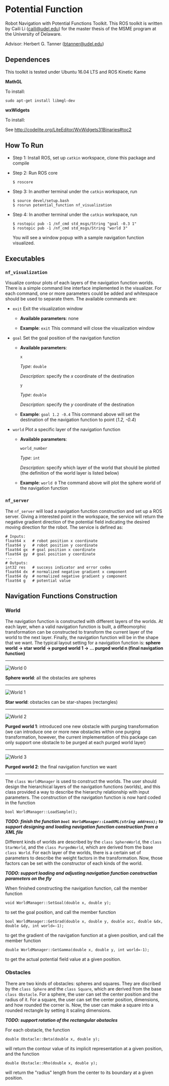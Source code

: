 # Potential Function

Robot Navigation with Potential Functions Toolkit. This ROS toolkit is written by Caili Li (caili@udel.edu) for the master thesis of the MSME program at the University of Delaware. 

Advisor: Herbert G. Tanner (btanner@udel.edu)

## Dependences

This toolkit is tested under Ubuntu 16.04 LTS and ROS Kinetic Kame

__MathGL__

To install: 

```
sudo apt-get install libmgl-dev
```

__wxWidgets__

To install:

See http://codelite.org/LiteEditor/WxWidgets31Binaries#toc2

## How To Run

* Step 1: Install ROS, set up `catkin` workspace, clone this package and compile

* Step 2: Run ROS core
  ```
  $ roscore
  ```

* Step 3: In another terminal under the `catkin` workspace, run
  ```
  $ source devel/setup.bash
  $ rosrun potential_function nf_visualization
  ```
  
* Step 4: In another terminal under the `catkin` workspace, run
  ```
  $ rostopic pub -1 /nf_cmd std_msgs/String "goal -0.3 1"
  $ rostopic pub -1 /nf_cmd std_msgs/String "world 3"
  ```
  You will see a window popup with a sample navigation function visualized.

## Executables

### `nf_visualization`

Visualize contour plots of each layers of the navigation function worlds. There is a simple command line interface implemented in the visualizer. For each command, one or more parameters could be added and whitespace should be used to separate them. The available commands are: 

* `exit` Exit the visualization window

  - __Available parameters__: none

  - __Example__: `exit` This command will close the visualization window

* `goal` Set the goal position of the navigation function

  - __Available parameters__: 

    `x`

    *Type*: `double`

    *Description*: specify the *x* coordinate of the destination

    `y`

    *Type*: `double`

    *Description*: specify the *y* coordinate of the destination

  - __Example__: `goal 1.2 -0.4` This command above will set the destination of the navigation function to point (*1.2, -0.4*)

* `world` Plot a specific layer of the navigation function

  - __Available parameters__: 

    `world_number`
    
    *Type*: `int`
    
    *Description*: specify which layer of the world that should be plotted (the definition of the world layer is listed below)

  - __Example__: `world 0` The command above will plot the sphere world of the navigation function

### `nf_server`

The `nf_server` will load a navigation function construction and set up a ROS server. Giving a interested point in the workspace, the service will return the negative gradient direction of the potential field indicating the desired moving direction for the robot. The service is defined as:

```
# Inputs:
float64 x   # robot position x coordinate
float64 y   # robot position y coordinate
float64 gx  # goal position x coordinate
float64 gy  # goal position y coordinate
---
# Outputs:
int32 res   # success indicator and error codes
float64 dx  # normalized negative gradient x component
float64 dy  # normalized negative gradient y component
float64 g   # potential value
```

## Navigation Functions Construction

### World

The navigation function is constructed with different layers of the worlds. At each layer, when a valid navigation function is built, a diffeomorphic transformation can be constructed to transform the current layer of the world to the next layer. Finally, the navigation function will be in the shape that we want. The typical layout setting for a navigation function is: __sphere world -> star world -> purged world 1 -> ... purged world n (final navigation function)__ 

---

![World 0](https://github.com/licaili193/potential_function/raw/master/screenshots/world0.png "The Zeroth World")

__Sphere world__: all the obstacles are spheres 

---

![World 1](https://github.com/licaili193/potential_function/raw/master/screenshots/world1.png "The First World")

__Star world__: obstacles can be star-shapes (rectangles)

---

![World 2](https://github.com/licaili193/potential_function/raw/master/screenshots/world2.png "The Second World")

__Purged world 1__: introduced one new obstacle with purging transformation (we can introduce one or more new obstacles within one purging transformation, however, the current implementation of this package can only support one obstacle to be purged at each purged world layer)

---

![World 3](https://github.com/licaili193/potential_function/raw/master/screenshots/world3.png "The Thrid World")

__Purged world 2__: the final navigation function we want

---

The `class WorldManager` is used to construct the worlds. The user should design the hierarchical layers of the navigation functions (worlds), and this class provided a way to describe the hierarchy relationship with input parameters. The construction of the navigation function is now hard coded in the function

```
bool WorldManager::LoadSample();
```

__*TODO: finish the function `bool WorldManager::LoadXML(string address);` to support designing and loading navigation function construction from a XML file*__ 

Different kinds of worlds are described by the `class SphereWorld`, the `class StarWorld`, and the `class PurgedWorld`, which are derived from the base `class World`. For each layer of the worlds, there is a certain set of parameters to describe the weight factors in the transformation. Now, those factors can be set with the constructor of each kinds of the world.

__*TODO: support loading and adjusting navigation function construction parameters on the fly*__

When finished constructing the navigation function, call the member function

```
void WorldManager::SetGoal(double x, double y);
```

to set the goal position, and call the member function

```
bool WorldManager::GetGrad(double x, double y, double acc, double &dx, double &dy, int world=-1);
```

to get the gradient of the navigation function at a given position, and call the member function

```
double WorldManager::GetGamma(double x, double y, int world=-1);
```

to get the actual potential field value at a given position.

### Obstacles

There are two kinds of obstacles: spheres and squares. They are discribed by the `class Sphere` and the `class Square`, which are derived from the base `class Obstacle`. For a sphere, the user can set the center position and the radius of it. For a square, the user can set the center position, dimensions, and how rounded the corner is. Now, the user can make a square into a rounded rectangle by setting it scaling dimensions. 

__*TODO: support rotation of the rectangular obstacles*__

For each obstacle, the function

```
double Obstacle::Beta(double x, double y);
```

will return the contour value of its implicit representation at a given position, and the function

```
double Obstacle::Rho(double x, double y);
```

will return the "radius" length from the center to its boundary at a given position.
